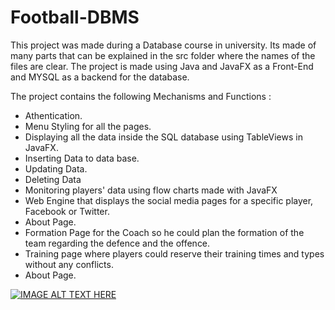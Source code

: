 # Football-DBMS

This project was made during a Database course in university.
Its made of many parts that can be explained in the src folder where the names of the files are clear.
The project is made using Java and JavaFX as a Front-End and MYSQL as a backend for the database.

The project contains the following Mechanisms and Functions :

- Athentication.
- Menu Styling for all the pages.
- Displaying all the data inside the SQL database using TableViews in JavaFX.
- Inserting Data to data base.
- Updating Data.
- Deleting Data
- Monitoring players' data using flow charts made with JavaFX
- Web Engine that displays the social media pages for a specific player, Facebook or Twitter.
- About Page.
- Formation Page for the Coach so he could plan the formation of the team regarding the defence and the offence.
- Training page where players could reserve their training times and types without any conflicts.
- About Page.
 
 
[![IMAGE ALT TEXT HERE](https://user-images.githubusercontent.com/36306586/58726557-bd1ea980-83ea-11e9-9d44-e8d6ce1d2cf9.png)](http://www.youtube.com/watch?v=Opc4garDQuo&feature=youtu.be)
